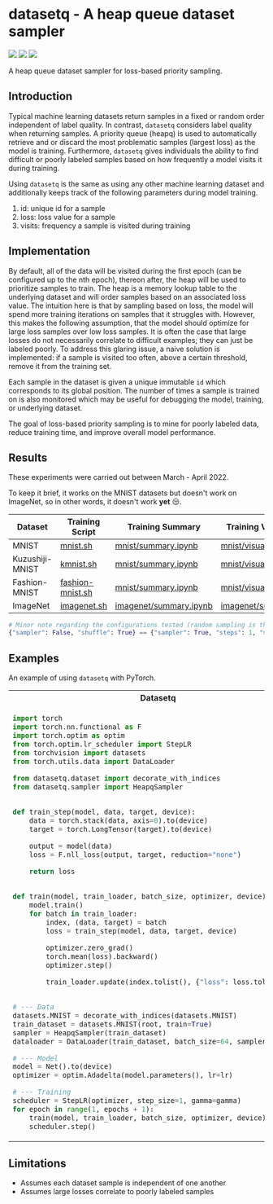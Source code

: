 # datasetq - A heap queue dataset sampler

<div>
<img src="https://badgen.net/badge/python/3.6+/blue">
<img src="https://badgen.net/github/license/brandhsu/datasetq">
<img src="https://badgen.net/badge/code%20style/black?color=black">
</div>

A heap queue dataset sampler for loss-based priority sampling.

## Introduction

Typical machine learning datasets return samples in a fixed or random order independent of label quality. In contrast, `datasetq` considers label quality when returning samples. A priority queue (heapq) is used to automatically retrieve and or discard the most problematic samples (largest loss) as the model is training. Furthermore, `datasetq` gives individuals the ability to find difficult or poorly labeled samples based on how frequently a model visits it during training.

Using `datasetq` is the same as using any other machine learning dataset and additionally keeps track of the following parameters during model training.

1. id: unique id for a sample
2. loss: loss value for a sample
3. visits: frequency a sample is visited during training

## Implementation

By default, all of the data will be visited during the first epoch (can be configured up to the nth epoch), thereon after, the heap will be used to prioritize samples to train. The heap is a memory lookup table to the underlying dataset and will order samples based on an associated loss value. The intuition here is that by sampling based on loss, the model will spend more training iterations on samples that it struggles with. However, this makes the following assumption, that the model should optimize for large loss samples over low loss samples. It is often the case that large losses do not necessarily correlate to difficult examples; they can just be labeled poorly. To address this glaring issue, a naive solution is implemented: if a sample is visited too often, above a certain threshold, remove it from the training set.

Each sample in the dataset is given a unique immutable `id` which corresponds to its global position. The number of times a sample is trained on is also monitored which may be useful for debugging the model, training, or underlying dataset.

The goal of loss-based priority sampling is to mine for poorly labeled data, reduce training time, and improve overall model performance.

## Results

These experiments were carried out between March - April 2022.

To keep it brief, it works on the MNIST datasets but doesn't work on ImageNet, so in other words, it doesn't work **yet** 😒.

| Dataset         | Training Script                                       | Training Summary                                            | Training Visualization                                            |
| --------------- | ----------------------------------------------------- | ----------------------------------------------------------- | ----------------------------------------------------------------- |
| MNIST           | [mnist.sh](benchmarks/mnist/mnist.sh)                 | [mnist/summary.ipynb](benchmarks/mnist/summary.ipynb)       | [mnist/visualization.ipynb](benchmarks/mnist/visualization.ipynb) |
| Kuzushiji-MNIST | [kmnist.sh](benchmarks/mnist/kmnist.sh)               | [mnist/summary.ipynb](benchmarks/mnist/summary.ipynb)       | [mnist/visualization.ipynb](benchmarks/mnist/visualization.ipynb) |
| Fashion-MNIST   | [fashion-mnist.sh](benchmarks/mnist/fashion_mnist.sh) | [mnist/summary.ipynb](benchmarks/mnist/summary.ipynb)       | [mnist/visualization.ipynb](benchmarks/mnist/visualization.ipynb) |
| ImageNet        | [imagenet.sh](benchmarks/imagenet/imagenet.sh)        | [imagenet/summary.ipynb](benchmarks/imagenet/summary.ipynb) | [imagenet/summary.ipynb](benchmarks/imagenet/summary.ipynb)       |

```python
# Minor note regarding the configurations tested (random sampling is the same as loss-priority sampling with steps=1)
{"sampler": False, "shuffle": True} == {"sampler": True, "steps": 1, "shuffle": True}
```

## Examples

An example of using `datasetq` with PyTorch.

<table>
<tr>
<th>Datasetq</th>
<th>PyTorch</th>
</tr>
<tr>
<td>

```python
import torch
import torch.nn.functional as F
import torch.optim as optim
from torch.optim.lr_scheduler import StepLR
from torchvision import datasets
from torch.utils.data import DataLoader

from datasetq.dataset import decorate_with_indices
from datasetq.sampler import HeapqSampler


def train_step(model, data, target, device):
    data = torch.stack(data, axis=0).to(device)
    target = torch.LongTensor(target).to(device)

    output = model(data)
    loss = F.nll_loss(output, target, reduction="none")

    return loss


def train(model, train_loader, batch_size, optimizer, device):
    model.train()
    for batch in train_loader:
        index, (data, target) = batch
        loss = train_step(model, data, target, device)

        optimizer.zero_grad()
        torch.mean(loss).backward()
        optimizer.step()

        train_loader.update(index.tolist(), {"loss": loss.tolist()})


# --- Data
datasets.MNIST = decorate_with_indices(datasets.MNIST)
train_dataset = datasets.MNIST(root, train=True)
sampler = HeapqSampler(train_dataset)
dataloader = DataLoader(train_dataset, batch_size=64, sampler=sampler)

# --- Model
model = Net().to(device)
optimizer = optim.Adadelta(model.parameters(), lr=lr)

# --- Training
scheduler = StepLR(optimizer, step_size=1, gamma=gamma)
for epoch in range(1, epochs + 1):
    train(model, train_loader, batch_size, optimizer, device)
    scheduler.step()
```

</td>
<td>

```python
import torch
import torch.nn.functional as F
import torch.optim as optim
from torch.optim.lr_scheduler import StepLR
from torchvision import datasets
from torch.utils.data import DataLoader

# from datasetq.dataset import decorate_with_indices
# from datasetq.sampler import HeapqSampler


def train_step(model, data, target, device):
    data = torch.stack(data, axis=0).to(device)
    target = torch.LongTensor(target).to(device)

    output = model(data)
    loss = F.nll_loss(output, target, reduction="none")

    return loss


def train(model, train_loader, batch_size, optimizer, device):
    model.train()
    for batch in train_loader:
        data, target = batch
        loss = train_step(model, data, target, device)

        optimizer.zero_grad()
        torch.mean(loss).backward()
        optimizer.step()

        # train_loader.update(index.tolist(), {"loss": loss.tolist()})


# --- Data
# datasets.MNIST = decorate_with_indices(datasets.MNIST)
train_dataset = datasets.MNIST(root, train=True)
# sampler = HeapqSampler(train_dataset)
dataloader = DataLoader(train_dataset, batch_size=64)

# --- Model
model = Net().to(device)
optimizer = optim.Adadelta(model.parameters(), lr=lr)

# --- Training
scheduler = StepLR(optimizer, step_size=1, gamma=gamma)
for epoch in range(1, epochs + 1):
    train(model, train_loader, batch_size, optimizer, device)
    scheduler.step()
```

</td>
</tr>
</table>

## Limitations

- Assumes each dataset sample is independent of one another
- Assumes large losses correlate to poorly labeled samples
